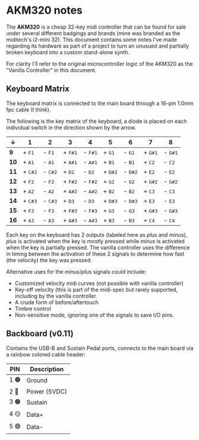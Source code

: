 # AKM320 notes

The **AKM320** is a cheap 32-key midi controller that can be found for sale under several different badgings and brands (mine was branded as the miditech's i2-mini 32). This document contains some notes I've made regarding its hardware as part of a project to turn an unusued and partially broken keyboard into a custom stand-alone synth.

<insert photo of keyboard>

For clarity I'll refer to the original microcontroller logic of the AKM320 as the "Vanilla Controller" in this document.
  
## Keyboard Matrix

The keyboard matrix is connected to the main board through a 16-pin 1.0mm fpc cable (I think).
  
<insert photo of cable>

The following is the key matrix of the keyboard, a <insert resistance> diode is placed on each individual switch in the direction shown by the arrow.

  |  ↓   | 1 | 2 | 3 | 4 | 5 | 6 | 7 | 8 |
|------|---|---|---|---|---|---|---|---|
| **9**|+ <kbd>F1</kbd>|- <kbd>F1</kbd>|+ <kbd>F#1</kbd>|- <kbd>F#1</kbd>|+ <kbd>G1</kbd>|- <kbd>G1</kbd>|+ <kbd>G#1</kbd>|- <kbd>G#1</kbd>|
|**10**|+ <kbd>A1</kbd>|- <kbd>A1</kbd>|+ <kbd>A#1</kbd>|- <kbd>A#1</kbd>|+ <kbd>B1</kbd>|- <kbd>B1</kbd>|+ <kbd>C2</kbd>|- <kbd>C2</kbd>|
|**11**|+ <kbd>C#2</kbd>|- <kbd>C#2</kbd>|+ <kbd>D2</kbd>|- <kbd>D2</kbd>|+ <kbd>D#2</kbd>|- <kbd>D#2</kbd>|+ <kbd>E2</kbd>|- <kbd>E2</kbd>|
|**12**|+ <kbd>F2</kbd>|- <kbd>F2</kbd>|+ <kbd>F#2</kbd>|- <kbd>F#2</kbd>|+ <kbd>G2</kbd>|- <kbd>G2</kbd>|+ <kbd>G#2</kbd>|- <kbd>G#2</kbd>|
|**13**|+ <kbd>A2</kbd>|- <kbd>A2</kbd>|+ <kbd>A#2</kbd>|- <kbd>A#2</kbd>|+ <kbd>B2</kbd>|- <kbd>B2</kbd>|+ <kbd>C3</kbd>|- <kbd>C3</kbd>|
|**14**|+ <kbd>C#3</kbd>|- <kbd>C#3</kbd>|+ <kbd>D3</kbd>|- <kbd>D3</kbd>|+ <kbd>D#3</kbd>|- <kbd>D#3</kbd>|+ <kbd>E3</kbd>|- <kbd>E3</kbd>|
|**15**|+ <kbd>F3</kbd>|- <kbd>F3</kbd>|+ <kbd>F#3</kbd>|- <kbd>F#3</kbd>|+ <kbd>G3</kbd>|- <kbd>G3</kbd>|+ <kbd>G#3</kbd>|- <kbd>G#3</kbd>|
|**16**|+ <kbd>A3</kbd>|- <kbd>A3</kbd>|+ <kbd>A#3</kbd>|- <kbd>A#3</kbd>|+ <kbd>B3</kbd>|- <kbd>B3</kbd>|+ <kbd>C4</kbd>|- <kbd>C4</kbd>|
  
Each key on the keyboard has 2 outputs (labeled here as *plus* and *minus*), *plus* is activated when the key is mostly pressed while *minus* is activated when the key is partially pressed. The vanilla controller uses the difference in timing between the activation of these 2 signals to determine how fast (the velocity) the key was pressed. 

Alternative uses for the *minus*/*plus* signals could include:

* Customized velocity midi curves (not possible with vanilla controller)
* Key-off velocity (this is part of the midi-spec but rarely supported, including by the vanilla controller.
* A crude form of before/aftertouch 
* Timbre control
* Non-sensitive mode, ignoring one of the signals to save I/O pins.
  
## Backboard (v0.11)

Contains the USB-B and Sustain Pedal ports, connects to the main board via a rainbow colored cable header:

|  PIN   | Description |
|------|-----|
| 1 🟤 | Ground |
| 2 🔴 | Power (5VDC) |
| 3 🟠 | Sustain |
| 4 🟡 | Data+ |
| 5 🟢 | Data- |
